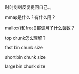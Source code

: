 时时刻刻反复提问自己。。

mmap是什么？有什么用？

malloc()和free()都调用了什么函数？

top chunk怎么理解？

fast bin chunk size

short bin chunk size

large bin chunk size